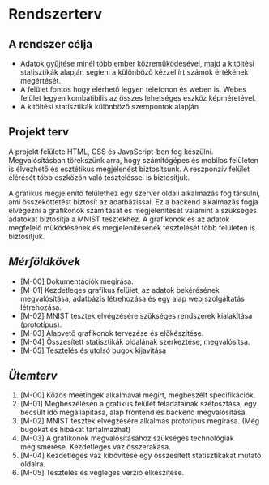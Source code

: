 # Rendszerterv

## **A rendszer célja**

- Adatok gyűjtése minél több ember közreműködésével, majd a kitöltési statisztikák alapján segíeni a különböző kézzel írt számok értékének megértését.
- A felület fontos hogy elérhető legyen telefonon és weben is. Webes felület legyen kombatibilis az összes lehetséges eszköz képméretével.
- A kitöltési statisztikák különböző szempontok alapján

## **Projekt terv**

A projekt felülete HTML, CSS és JavaScript-ben fog készülni.  
Megvalósításban törekszünk arra, hogy számítógépes és mobilos felületen is élvezhető és esztétikus megjelenést biztosítsunk. A reszponzív felület élérését több eszközön való teszteléssel is biztosítjuk.

A grafikus megjelenítő felülethez egy szerver oldali alkalmazás fog társulni, ami összeköttetést biztosít az adatbázissal. Ez a backend alkalmazás fogja elvégezni a grafikonok számítását és megjelenítését valamint a szükséges adatokat biztosítja a MNIST tesztekhez.
A grafikonok és az adatok megfelelő működésének és megjelenítésének tesztelését több felületen is biztosítjuk.

## *Mérföldkövek*

- [M-00] Dokumentációk megírása.
- [M-01] Kezdetleges grafikus felület, az adatok bekérésének megvalósítása, adatbázis létrehozása és egy alap web szolgáltatás létrehozása.
- [M-02] MNIST tesztek elvégzésére szükséges rendszerek kialakítása (prototípus).
- [M-03] Alapvető grafikonok tervezése és előkészítése.
- [M-04] Összesített statisztikák oldalának szerkeztése, megvalósítsa.
- [M-05] Tesztelés és utolsó bugok kijavítása

## *Ütemterv*

1. [M-00] Közös meetingek alkalmával megírt, megbeszélt specifikációk.
2. [M-01] Megbeszélésen a grafikus felület feladatainak szétosztása, egy becsült idő megállapítása, alap frontend és backend megvalósítása.
3. [M-02] MNIST tesztek elvégzésére alkalmas prototípus megírása. (Még bugokat és hibákat tartalmazhat)
4. [M-03] A grafikonok megvalósításához szükséges technológiák megismerése. Kezdetleges váz összerakása.
5. [M-04] Kezdetleges váz kibővítése egy összesített statisztikákat mutató oldalra.
6. [M-05] Tesztelés és végleges verzió elkészítése.

